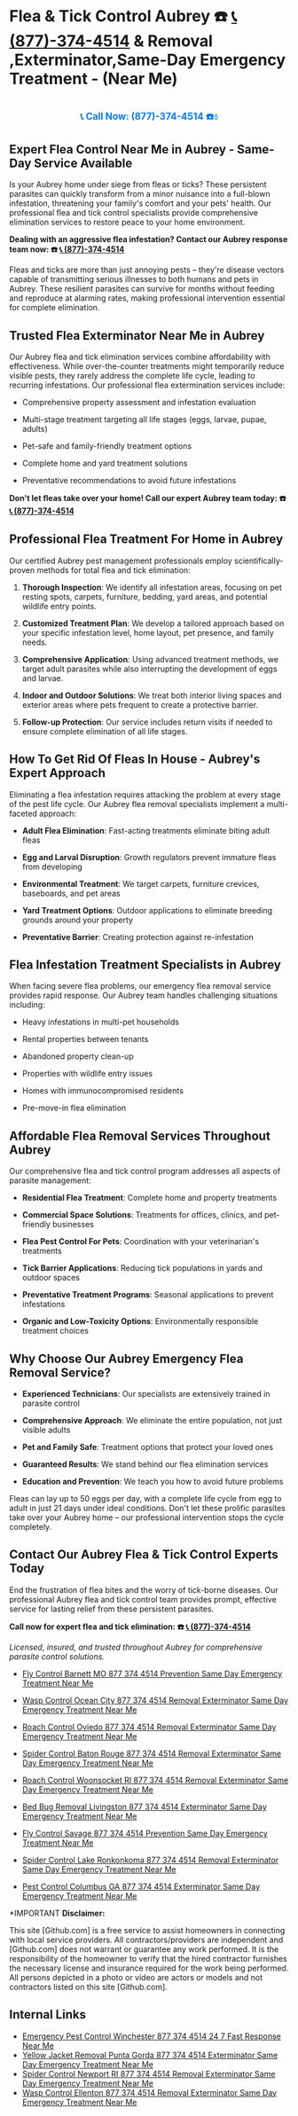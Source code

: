 # Flea & Tick Control Aubrey ☎️ [📞 (877)-374-4514](https://pest-control-4514.netlify.app) & Removal ,Exterminator,Same-Day Emergency Treatment - (Near Me) 
# 

<p align="center" style="font-size: 1.2em; font-weight: bold; margin: 20px 0;">
  <a href="https://pest-control-4514.netlify.app" target="_blank" style="color: #007BFF; text-decoration: none;">📞 Call Now: (877)-374-4514 ☎️💧</a>
</p>

## Expert Flea Control Near Me in Aubrey - Same-Day Service Available

Is your Aubrey home under siege from fleas or ticks? These persistent parasites can quickly transform from a minor nuisance into a full-blown infestation, threatening your family's comfort and your pets' health. Our professional flea and tick control specialists provide comprehensive elimination services to restore peace to your home environment.

**Dealing with an aggressive flea infestation? Contact our Aubrey response team now: ☎️ [📞 (877)-374-4514](https://pest-control-4514.netlify.app)**

Fleas and ticks are more than just annoying pests – they're disease vectors capable of transmitting serious illnesses to both humans and pets in Aubrey. These resilient parasites can survive for months without feeding and reproduce at alarming rates, making professional intervention essential for complete elimination.

## Trusted Flea Exterminator Near Me in Aubrey

Our Aubrey flea and tick elimination services combine affordability with effectiveness. While over-the-counter treatments might temporarily reduce visible pests, they rarely address the complete life cycle, leading to recurring infestations. Our professional flea extermination services include:

- Comprehensive property assessment and infestation evaluation  

- Multi-stage treatment targeting all life stages (eggs, larvae, pupae, adults)  

- Pet-safe and family-friendly treatment options  

- Complete home and yard treatment solutions  

- Preventative recommendations to avoid future infestations  

**Don't let fleas take over your home! Call our expert Aubrey team today: ☎️ [📞 (877)-374-4514](https://pest-control-4514.netlify.app)**

## Professional Flea Treatment For Home in Aubrey

Our certified Aubrey pest management professionals employ scientifically-proven methods for total flea and tick elimination:

1. **Thorough Inspection**: We identify all infestation areas, focusing on pet resting spots, carpets, furniture, bedding, yard areas, and potential wildlife entry points.  

2. **Customized Treatment Plan**: We develop a tailored approach based on your specific infestation level, home layout, pet presence, and family needs.  

3. **Comprehensive Application**: Using advanced treatment methods, we target adult parasites while also interrupting the development of eggs and larvae.  

4. **Indoor and Outdoor Solutions**: We treat both interior living spaces and exterior areas where pets frequent to create a protective barrier.  

5. **Follow-up Protection**: Our service includes return visits if needed to ensure complete elimination of all life stages.  

## How To Get Rid Of Fleas In House - Aubrey's Expert Approach

Eliminating a flea infestation requires attacking the problem at every stage of the pest life cycle. Our Aubrey flea removal specialists implement a multi-faceted approach:

- **Adult Flea Elimination**: Fast-acting treatments eliminate biting adult fleas  

- **Egg and Larval Disruption**: Growth regulators prevent immature fleas from developing  

- **Environmental Treatment**: We target carpets, furniture crevices, baseboards, and pet areas  

- **Yard Treatment Options**: Outdoor applications to eliminate breeding grounds around your property  

- **Preventative Barrier**: Creating protection against re-infestation  

## Flea Infestation Treatment Specialists in Aubrey

When facing severe flea problems, our emergency flea removal service provides rapid response. Our Aubrey team handles challenging situations including:

- Heavy infestations in multi-pet households  

- Rental properties between tenants  

- Abandoned property clean-up  

- Properties with wildlife entry issues  

- Homes with immunocompromised residents  

- Pre-move-in flea elimination  

## Affordable Flea Removal Services Throughout Aubrey

Our comprehensive flea and tick control program addresses all aspects of parasite management:

- **Residential Flea Treatment**: Complete home and property treatments  

- **Commercial Space Solutions**: Treatments for offices, clinics, and pet-friendly businesses  

- **Flea Pest Control For Pets**: Coordination with your veterinarian's treatments  

- **Tick Barrier Applications**: Reducing tick populations in yards and outdoor spaces  

- **Preventative Treatment Programs**: Seasonal applications to prevent infestations  

- **Organic and Low-Toxicity Options**: Environmentally responsible treatment choices  

## Why Choose Our Aubrey Emergency Flea Removal Service?

- **Experienced Technicians**: Our specialists are extensively trained in parasite control  

- **Comprehensive Approach**: We eliminate the entire population, not just visible adults  

- **Pet and Family Safe**: Treatment options that protect your loved ones  

- **Guaranteed Results**: We stand behind our flea elimination services  

- **Education and Prevention**: We teach you how to avoid future problems  

Fleas can lay up to 50 eggs per day, with a complete life cycle from egg to adult in just 21 days under ideal conditions. Don't let these prolific parasites take over your Aubrey home – our professional intervention stops the cycle completely.

## Contact Our Aubrey Flea & Tick Control Experts Today

End the frustration of flea bites and the worry of tick-borne diseases. Our professional Aubrey flea and tick control team provides prompt, effective service for lasting relief from these persistent parasites.

**Call now for expert flea and tick elimination: ☎️ [📞 (877)-374-4514](https://pest-control-4514.netlify.app)**

*Licensed, insured, and trusted throughout Aubrey for comprehensive parasite control solutions.*


- [Fly Control Barnett MO 877 374 4514 Prevention Same Day Emergency Treatment Near Me](https://github.com/allyoucaneatsushiin/pest-control/blob/main/Fly-Control-Barnett-MO-877-374-4514-Prevention-Same-Day-Emergency-Treatment-Near-Me.md)
- [Wasp Control Ocean City 877 374 4514 Removal Exterminator Same Day Emergency Treatment Near Me](https://github.com/allyoucaneatsushiin/pest-control/blob/main/Wasp-Control-Ocean-City-877-374-4514-Removal-Exterminator-Same-Day-Emergency-Treatment-Near-Me.md)
- [Roach Control Oviedo 877 374 4514 Removal Exterminator Same Day Emergency Treatment Near Me](https://github.com/allyoucaneatsushiin/pest-control/blob/main/Roach-Control-Oviedo-877-374-4514-Removal-Exterminator-Same-Day-Emergency-Treatment-Near-Me.md)


- [Spider Control Baton Rouge 877 374 4514 Removal Exterminator Same Day Emergency Treatment Near Me](https://github.com/allyoucaneatsushiin/pest-control/blob/main/Spider-Control-Baton-Rouge-877-374-4514-Removal-Exterminator-Same-Day-Emergency-Treatment-Near-Me.md)
- [Roach Control Woonsocket RI 877 374 4514 Removal Exterminator Same Day Emergency Treatment Near Me](https://github.com/allyoucaneatsushiin/pest-control/blob/main/Roach-Control-Woonsocket-RI-877-374-4514-Removal-Exterminator-Same-Day-Emergency-Treatment-Near-Me.md)
- [Bed Bug Removal Livingston 877 374 4514 Exterminator Same Day Emergency Treatment Near Me](https://github.com/allyoucaneatsushiin/pest-control/blob/main/Bed-Bug-Removal-Livingston-877-374-4514-Exterminator-Same-Day-Emergency-Treatment-Near-Me.md)


- [Fly Control Savage 877 374 4514 Prevention Same Day Emergency Treatment Near Me](https://github.com/allyoucaneatsushiin/pest-control/blob/main/Fly-Control-Savage-877-374-4514-Prevention-Same-Day-Emergency-Treatment-Near-Me.md)
- [Spider Control Lake Ronkonkoma 877 374 4514 Removal Exterminator Same Day Emergency Treatment Near Me](https://github.com/allyoucaneatsushiin/pest-control/blob/main/Spider-Control-Lake-Ronkonkoma-877-374-4514-Removal-Exterminator-Same-Day-Emergency-Treatment-Near-Me.md)
- [Pest Control Columbus GA 877 374 4514 Exterminator Same Day Emergency Treatment Near Me](https://github.com/allyoucaneatsushiin/pest-control/blob/main/Pest-Control-Columbus-GA-877-374-4514-Exterminator-Same-Day-Emergency-Treatment-Near-Me.md)


*IMPORTANT **Disclaimer:**  

This site [Github.com] is a free service to assist homeowners in connecting with local service providers. All contractors/providers are independent and [Github.com] does not warrant or guarantee any work performed. It is the responsibility of the homeowner to verify that the hired contractor furnishes the necessary license and insurance required for the work being performed. All persons depicted in a photo or video are actors or models and not contractors listed on this site [Github.com].


## Internal Links
- [Emergency Pest Control Winchester 877 374 4514 24 7 Fast Response Near Me](https://github.com/allyoucaneatsushiin/pest-control/blob/main/Emergency-Pest-Control-Winchester-877-374-4514-24-7-Fast-Response-Near-Me.md)
- [Yellow Jacket Removal Punta Gorda 877 374 4514 Exterminator Same Day Emergency Treatment Near Me](https://github.com/allyoucaneatsushiin/pest-control/blob/main/Yellow-Jacket-Removal-Punta-Gorda-877-374-4514-Exterminator-Same-Day-Emergency-Treatment-Near-Me.md)
- [Spider Control Newport RI 877 374 4514 Removal Exterminator Same Day Emergency Treatment Near Me](https://github.com/allyoucaneatsushiin/pest-control/blob/main/Spider-Control-Newport-RI-877-374-4514-Removal-Exterminator-Same-Day-Emergency-Treatment-Near-Me.md)
- [Wasp Control Ellenton 877 374 4514 Removal Exterminator Same Day Emergency Treatment Near Me](https://github.com/allyoucaneatsushiin/pest-control/blob/main/Wasp-Control-Ellenton-877-374-4514-Removal-Exterminator-Same-Day-Emergency-Treatment-Near-Me.md)
